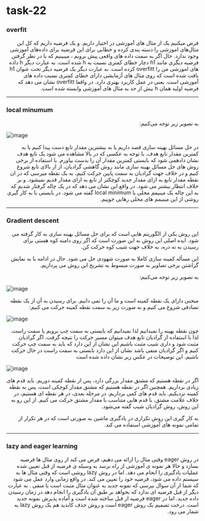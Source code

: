 # task-22

### overfit

<div    dir="rtl">

 فرض میکنیم یک از مثال ‌های آموزشی در اختیار داریم. و یک فرضیه داریم که کل این مثال‌های اموزشی را دسته بندی کرده و خطایی برای این فرضیه برای داده‌های آموزشی وجود ندارد. حال اگر به سمت داده های واقعی پیش برویم ، میبینیم که با در نظر گرفتن فرضیه دیگری مانند h1 دچار خطای کمتری نسبت به h شده است. به عبارت دیگر h داده های اموزشی من را overfitt کرده است. به عبارت دیگر یک فرضیه دیگر تحت عنوان h1 یافت شده است که روی مثال های آزمایشی دارای خطای کمتری نسبت داده های آموزشی است. یعنی در عمل کاربرد بهتری دارد. در واقعا overfitt نشان می دهد که فرضیه اولیه همان h بیش از حد به مثال های آموزشی وابسته شده است.
</div>

-------------------------------------

### local minumum

<div  dir="rtl">
 به تصویر زیر توجه می‌کنیم:
</div>
 
 ![image](https://user-images.githubusercontent.com/95109502/147107582-6989043a-f675-4b6b-afdc-c6ebb97fc723.png)

 <div  dir="rtl">
  در حل مسائل بهینه سازی قصد داریم یا به بیشترین مقدار تابع دست پیدا کنیم یا به کمترین مقدار تابع هدف. با توجه به عکسی که در بالا مشاهده می شود یک تابع هدف نشان دادهمی شود که بایستی  کمترین مقدار آن را بدست بیاورم. با استفاده از برخی روش های حل مسائل بهینه سازی مانند روش گاهشی گرادیان، از از بالای تابع شروع کنیم و در خلاف جهت گرادیان به سمت پایین حرکت کنیم، به یک نقطه میرسی که در ان نقطه مقدار تابع به ازای مقدار جدید کوچکتر از تابع به ازای مقدار قدیم نمیشود. و بر خلاف انتظار بیشتر می شود. در واقع این نشان می دهد که در یک چاله گرفتار شدیم که به این چاله یک مینیمم محلی یا local minimum گفته می شود. در بایستی با به کار گیری روشی از این مینیمم های محلی رهایی جوییم.
 </div>
 
 ----------------------------------
 
 ### Gradient descent
 
 <div   dir="rtl">
 این روش یکی از الگوریتم هایی است که برای حل مسائل بهینه سازی به کار گرفته می شود. ایده اصلی این روش به این صورت است که اگر روی دامنه کوه هستی برای رسیدن به ته دره، به  خلاف جهت شیب کوه حرکت کن.
 
 این مسأله کمینه سازی کاملا به صورت شهودی حل می شود. حال در ادامه با به نمایش گزاشتن برخی تصاویر به  صورت مبسوط به تشریح این روش می پردازیم.
 </div>
 
 <div  dir="rtl">
 به تصویر زیر توجه می‌کنیم:
</div>

![image](https://user-images.githubusercontent.com/95109502/147112831-bf098f2e-2919-4746-97e6-480c52423956.png)

<div   dir="rtl">
منحنی دارای یک نقطه کمینه است و ما آن را نمی دانیم. برای رسیدن به آن از یک نقطه تصادفی شروع می کنیم و به صورت زیر به سمت نقطه کمینه حرکت می کنیم:  
 </div>
 
 ![image](https://user-images.githubusercontent.com/95109502/147115175-d6d2321a-1761-4fab-893c-9423383fd633.png)

<div   dir="rtl">
 چون نقطه بهینه را نمیدانیم لذا نمیدانیم که بایستی به سمت چپ برویم یا سمت راست. لذا با استفاده از گرادیان تابع هدف میتوان مسیر حرکت را نتیجه گرفت. اگر گراذیان مثبت شود و داری شیب مثبت باشیم این نشان از این دارد که باید به سمت چپ حرکت کنیم و اگر گرادیان منفی باشد نشان از این دارد بایستی به سمت راست در حال حرکت باشیم. این توضیحات در عکس زیر نشان داده شده است
</div>

![image](https://user-images.githubusercontent.com/95109502/147116525-7cccaaea-6551-4b3d-9ffe-82c4f5a2d3c1.png)


<div  dir="rtl">
 اگر در نقطه هستیم که مشتق مقدار بزرگی دارد، پس از نقطه کمینه دوریم. باید قدم های زیادی برداریم. همچنین اگر در نقطه هستیم که مشتق مقدار کوچکی است، پس به نقطه کمینه نزدیکیم. باید قدم های کمی برداریم. در مرحله بعدی، در هر نقطه ای هستیم، در
خلاف علامت مشتق، با قدم هایی متناسب با مقدار مشتق حرکت می کنیم. از این رو به این روش، روش گرادیان شیب گفته می‌شود.
 </div>
 
 <div  dir="rtl">
 
 به کار گیری این روش تکراری در یادگیری ماشین به صورتی است که در هر تکرار از تمامی نمونه های آموزشی استفاده می کند.
 </div>
 
 ----------------------------------
 
 ### lazy and eager learning
 
 <div   dir="rtl">
 در روش eager وقتی مثال را ارائه می دهیم، فرض می کند از روی مثال ها فرضیه بسازد و حالا هر نمونه ی آموزشی از راه برسد به وسیله ی فرضیه از قبل تعیین شده عملیات یادگیری را انجام می دهد. اما در روش lazy روشی است که وقتی مثال ها به سیستم داده می شود، فرضیه خود را تعیین می کند. در واقع زمانی وارد عمل می شود که شما از آن سوال بپرسی که نمونه جدید به عنوان مثال مثبت است یا منفی . به عبارت دیگر از قبل فرضیه ای ندارد که بخواهد بر طبق آن یادگیری را انجام دهد در زمان رسیدن داده جدید. اما در eager فرضیه از قبل ساخته شده است و آماده پذیرش نمونه جدید است.  درخت تصمیم یک روش eager است و روش حذف کاندید هم یک روش lazy به شمار می رود.
 </div>
 
